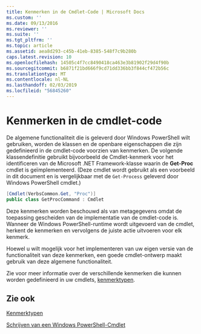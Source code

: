 ```yaml
---
title: Kenmerken in de Cmdlet-Code | Microsoft Docs
ms.custom: ''
ms.date: 09/13/2016
ms.reviewer: ''
ms.suite: ''
ms.tgt_pltfrm: ''
ms.topic: article
ms.assetid: aea8d293-c45b-41eb-8385-548f7c9b280b
caps.latest.revision: 10
ms.openlocfilehash: 14505c4f7cc8490418ca463e3b81902f29d4f90b
ms.sourcegitcommit: b6871f21bd666f9cd71dd336bb3f844cf472b56c
ms.translationtype: MT
ms.contentlocale: nl-NL
ms.lasthandoff: 02/03/2019
ms.locfileid: "56845260"
---
```

# <a name="attributes-in-cmdlet-code"></a>Kenmerken in de cmdlet-code

De algemene functionaliteit die is geleverd door Windows PowerShell wilt gebruiken, worden de klassen en de openbare eigenschappen die zijn gedefinieerd in de cmdlet-code voorzien van kenmerken. De volgende klassendefinitie gebruikt bijvoorbeeld de Cmdlet-kenmerk voor het identificeren van de Microsoft .NET Framework-klasse waarin de **Get-Proc** cmdlet is geïmplementeerd. (Deze cmdlet wordt gebruikt als een voorbeeld in dit document en is vergelijkbaar met de `Get-Process` geleverd door Windows PowerShell cmdlet.)

```csharp
[Cmdlet(VerbsCommon.Get, "Proc")]
public class GetProcCommand : Cmdlet
```

Deze kenmerken worden beschouwd als van metagegevens omdat de toepassing gescheiden van de implementatie van de cmdlet-code is. Wanneer de Windows PowerShell-runtime wordt uitgevoerd van de cmdlet, herkent de kenmerken en vervolgens de juiste actie uitvoeren voor elk kenmerk.

Hoewel u wilt mogelijk voor het implementeren van uw eigen versie van de functionaliteit van deze kenmerken, een goede cmdlet-ontwerp maakt gebruik van deze algemene functionaliteit.

Zie voor meer informatie over de verschillende kenmerken die kunnen worden gedefinieerd in uw cmdlets, [kenmerktypen](./attribute-types.md).

## <a name="see-also"></a>Zie ook

[Kenmerktypen](./attribute-types.md)

[Schrijven van een Windows PowerShell-Cmdlet](./writing-a-windows-powershell-cmdlet.md)
